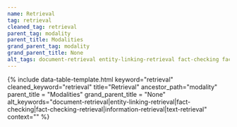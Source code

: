 ```yaml
---
name: Retrieval
tag: retrieval
cleaned_tag: retrieval
parent_tag: modality
parent_title: Modalities
grand_parent_tag: modality
grand_parent_title: None
alt_tags: document-retrieval entity-linking-retrieval fact-checking fact-checking-retrieval information-retrieval text-retrieval
---
```


{% include data-table-template.html 
  keyword="retrieval" 
  cleaned_keyword="retrieval" 
  title="Retrieval"
  ancestor_path="modality" 
  parent_title = "Modalities"
  grand_parent_title = "None"
  alt_keywords="document-retrieval|entity-linking-retrieval|fact-checking|fact-checking-retrieval|information-retrieval|text-retrieval"
  context=""
%}

